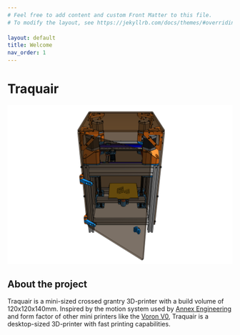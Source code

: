 ```yaml
---
# Feel free to add content and custom Front Matter to this file.
# To modify the layout, see https://jekyllrb.com/docs/themes/#overriding-theme-defaults

layout: default
title: Welcome
nav_order: 1
---
```


# Traquair

![Traquair](asset/traquair.png)

## About the project

Traquair is a mini-sized crossed grantry 3D-printer with a build
volume of 120x120x140mm. Inspired by the motion system used by 
[Annex Engineering](https://github.com/Annex-Engineering) and 
form factor of other mini printers like the 
[Voron V0](https://vorondesign.com/voron0), Traquair is a 
desktop-sized 3D-printer with fast printing capabilities.
